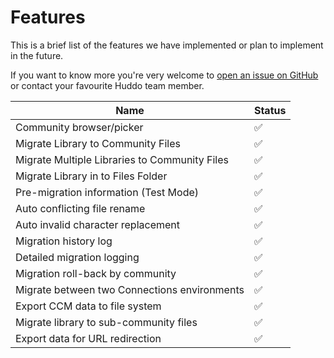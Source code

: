# Features

This is a brief list of the features we have implemented or plan to implement in the future.

If you want to know more you're very welcome to [open an issue on
GitHub](https://github.com/isw-kudos/huddo-docs/issues/new?labels=ccm-migrator)
or contact your favourite Huddo team member.


| Name                                          | Status   |
| --------------------------------------------- | -------- |
| Community browser/picker                      | ✅        |
| Migrate Library to Community Files            | ✅        |
| Migrate Multiple Libraries to Community Files | ✅        |
| Migrate Library in to Files Folder            | ✅        |
| Pre-migration information (Test Mode)         | ✅        |
| Auto conflicting file rename                  | ✅        |
| Auto invalid character replacement            | ✅        |
| Migration history log                         | ✅        |
| Detailed migration logging                    | ✅        |
| Migration roll-back by community              | ✅        |
| Migrate between two Connections environments  | ✅        |
| Export CCM data to file system                | ✅        |
| Migrate library to sub-community files        | ✅        |
| Export data for URL redirection               | ✅        |